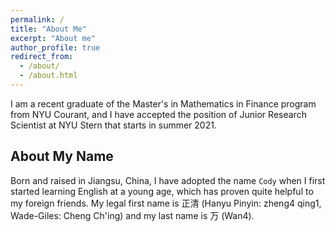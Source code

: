 ```yaml
---
permalink: /
title: "About Me"
excerpt: "About me"
author_profile: true
redirect_from: 
  - /about/
  - /about.html
---
```


I am a recent graduate of the Master's in Mathematics in Finance program from NYU Courant, and I have accepted the position of Junior Research Scientist at NYU Stern that starts in summer 2021. 

About My Name
------
Born and raised in Jiangsu, China, I have adopted the name `Cody` when I first started learning English at a young age, which has proven quite helpful to my foreign friends. My legal first name is 正清 (Hanyu Pinyin: zheng4 qing1, Wade-Giles: Cheng Ch'ing) and my last name is 万 (Wan4). 
